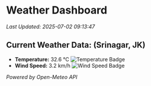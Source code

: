 
# Weather Dashboard

_Last Updated: 2025-07-02 09:13:47_

## Current Weather Data: (Srinagar, JK)
- **Temperature:** 32.6 °C ![Temperature Badge](https://img.shields.io/badge/Temperature-High%20Temp-orange)
- **Wind Speed:** 3.2 km/h ![Wind Speed Badge](https://img.shields.io/badge/Wind%20Speed-Light%20Wind-blue)

*Powered by Open-Meteo API*
